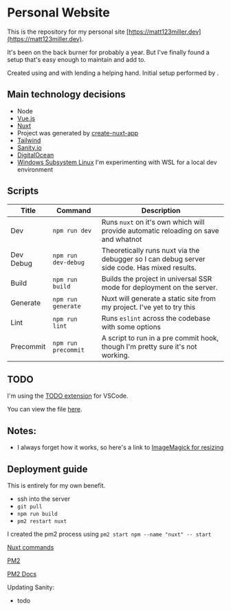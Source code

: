 # Personal Website

This is the repository for my personal site [https://matt123miller.dev](https://matt123miller.dev).

It's been on the back burner for probably a year. But I've finally found a setup that's easy enough to maintain and add to.

Created using  and  with  lending a helping hand. Initial setup performed by .

## Main technology decisions

- Node
- [Vue.js](https://github.com/vuejs/vue)
- [Nuxt](https://github.com/nuxt/nuxt.js/)
- Project was generated by [create-nuxt-app](https://github.com/nuxt/create-nuxt-app)
- [Tailwind](https://github.com/tailwindcss/tailwindcss)
- [Sanity.io](https://sanity.io)
- [DigitalOcean](https://digitalocean.com)
- [Windows Subsystem Linux](https://docs.microsoft.com/en-us/windows/wsl/wsl2-about) I'm experimenting with WSL for a local dev environment

## Scripts

 Title | Command | Description 
 --- | --- | ---
 Dev | `npm run dev` | Runs `nuxt` on it's own which will provide automatic reloading on save and whatnot
 Dev Debug | `npm run dev-debug` | Theoretically runs nuxt via the debugger so I can debug server side code. Has mixed results.
 Build | `npm run build` | Builds the project in universal SSR mode for deployment on the server.
 Generate | `npm run generate` | Nuxt will generate a static site from my project. I've yet to try this
 Lint | `npm run lint` | Runs `eslint` across the codebase with some options 
 Precommit | `npm run precommit` | A script to run in a pre commit hook, though I'm pretty sure it's not working.

## TODO

I'm using the [TODO extension](https://marketplace.visualstudio.com/items?itemName=fabiospampinato.vscode-todo-plus) for VSCode. 

You can view the file [here](./TODO).

## Notes:

- I always forget how it works, so here's a link to [ImageMagick for resizing](https://imagemagick.org/script/command-line-options.php#resize)

## Deployment guide

This is entirely for my own benefit.

- ssh into the server
- `git pull` 
- `npm run build`
- `pm2 restart nuxt`

I created the pm2 process using `pm2 start npm --name "nuxt" -- start`

[Nuxt commands](https://nuxtjs.org/guide/commands)

[PM2](https://pm2.keymetrics.io/)

[PM2 Docs](https://pm2.keymetrics.io/docs/usage/pm2-doc-single-page/)

Updating Sanity: 

  - todo
